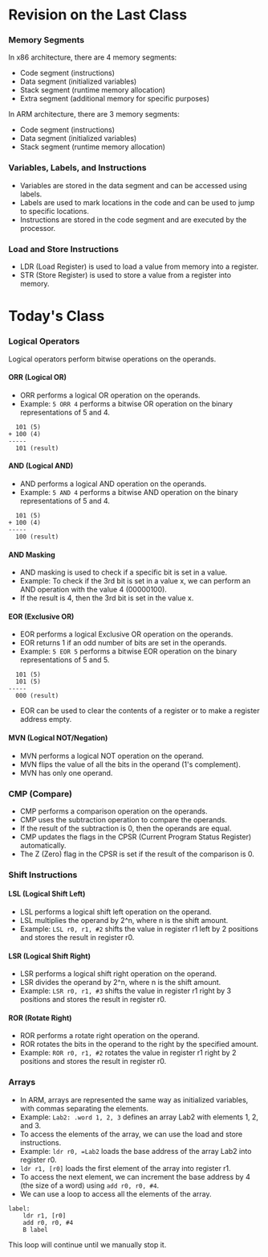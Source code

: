 Revision on the Last Class
==========================

### Memory Segments

In x86 architecture, there are 4 memory segments:

* Code segment (instructions)
* Data segment (initialized variables)
* Stack segment (runtime memory allocation)
* Extra segment (additional memory for specific purposes)

In ARM architecture, there are 3 memory segments:

* Code segment (instructions)
* Data segment (initialized variables)
* Stack segment (runtime memory allocation)

### Variables, Labels, and Instructions

* Variables are stored in the data segment and can be accessed using labels.
* Labels are used to mark locations in the code and can be used to jump to specific locations.
* Instructions are stored in the code segment and are executed by the processor.

### Load and Store Instructions

* LDR (Load Register) is used to load a value from memory into a register.
* STR (Store Register) is used to store a value from a register into memory.

Today's Class
=============

### Logical Operators

Logical operators perform bitwise operations on the operands.

#### ORR (Logical OR)

* ORR performs a logical OR operation on the operands.
* Example: `5 ORR 4` performs a bitwise OR operation on the binary representations of 5 and 4.

```
  101 (5)
+ 100 (4)
-----
  101 (result)
```

#### AND (Logical AND)

* AND performs a logical AND operation on the operands.
* Example: `5 AND 4` performs a bitwise AND operation on the binary representations of 5 and 4.

```
  101 (5)
+ 100 (4)
-----
  100 (result)
```

#### AND Masking

* AND masking is used to check if a specific bit is set in a value.
* Example: To check if the 3rd bit is set in a value x, we can perform an AND operation with the value 4 (00000100).
* If the result is 4, then the 3rd bit is set in the value x.

#### EOR (Exclusive OR)

* EOR performs a logical Exclusive OR operation on the operands.
* EOR returns 1 if an odd number of bits are set in the operands.
* Example: `5 EOR 5` performs a bitwise EOR operation on the binary representations of 5 and 5.

```
  101 (5)
  101 (5)
-----
  000 (result)
```

* EOR can be used to clear the contents of a register or to make a register address empty.

#### MVN (Logical NOT/Negation)

* MVN performs a logical NOT operation on the operand.
* MVN flips the value of all the bits in the operand (1's complement).
* MVN has only one operand.

### CMP (Compare)

* CMP performs a comparison operation on the operands.
* CMP uses the subtraction operation to compare the operands.
* If the result of the subtraction is 0, then the operands are equal.
* CMP updates the flags in the CPSR (Current Program Status Register) automatically.
* The Z (Zero) flag in the CPSR is set if the result of the comparison is 0.

### Shift Instructions

#### LSL (Logical Shift Left)

* LSL performs a logical shift left operation on the operand.
* LSL multiplies the operand by 2^n, where n is the shift amount.
* Example: `LSL r0, r1, #2` shifts the value in register r1 left by 2 positions and stores the result in register r0.

#### LSR (Logical Shift Right)

* LSR performs a logical shift right operation on the operand.
* LSR divides the operand by 2^n, where n is the shift amount.
* Example: `LSR r0, r1, #3` shifts the value in register r1 right by 3 positions and stores the result in register r0.

#### ROR (Rotate Right)

* ROR performs a rotate right operation on the operand.
* ROR rotates the bits in the operand to the right by the specified amount.
* Example: `ROR r0, r1, #2` rotates the value in register r1 right by 2 positions and stores the result in register r0.

### Arrays

* In ARM, arrays are represented the same way as initialized variables, with commas separating the elements.
* Example: `Lab2: .word 1, 2, 3` defines an array Lab2 with elements 1, 2, and 3.
* To access the elements of the array, we can use the load and store instructions.
* Example: `ldr r0, =Lab2` loads the base address of the array Lab2 into register r0.
* `ldr r1, [r0]` loads the first element of the array into register r1.
* To access the next element, we can increment the base address by 4 (the size of a word) using `add r0, r0, #4`.
* We can use a loop to access all the elements of the array.

```
label:
    ldr r1, [r0]
    add r0, r0, #4
    B label
```

This loop will continue until we manually stop it.